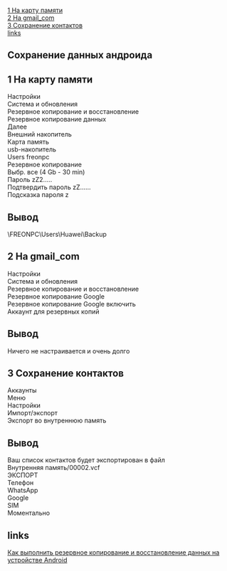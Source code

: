 [1 На карту памяти](#1-На-карту-памяти)       
[2 На gmail_com](#2-На-gmail_com)       
[3 Сохранение контактов](#3-Сохранение-контактов)       
[links](#links)       
## Сохранение данных андроида    
## 1 На карту памяти    
Настройки    
Система и обновления    
Резервное копирование и восстановление    
Резервное копирование данных    
Далее    
Внешний накопитель    
Карта память    
usb-накопитель    
Users freonpc    
Резервное копирование    
Выбр. все (4 Gb - 30 min)     
Пароль zZ2.....    
Подтвердить пароль zZ......    
Подсказка пароля z    
## Вывод    
\\FREONPC\Users\Huawei\Backup    
    
## 2 На gmail_com    
Настройки    
Система и обновления    
Резервное копирование и восстановление    
Резервное копирование Google    
Резервное копирование Google включить    
Аккаунт для резервных копий    
## Вывод    
Ничего не настраивается и очень долго    
## 3 Сохранение контактов    
Аккаунты    
Меню     
Настройки    
Импорт/экспорт    
Экспорт во внутреннюю память    
## Вывод    
Ваш список контактов будет экспортирован в файл     
Внутренняя память/00002.vcf    
ЭКСПОРТ    
Телефон    
WhatsApp    
Google    
SIM    
Моментально    
## links    
[Как выполнить резервное копирование и восстановление данных на устройстве Android](#https://support.google.com/android/answer/2819582?hl=ru)       
